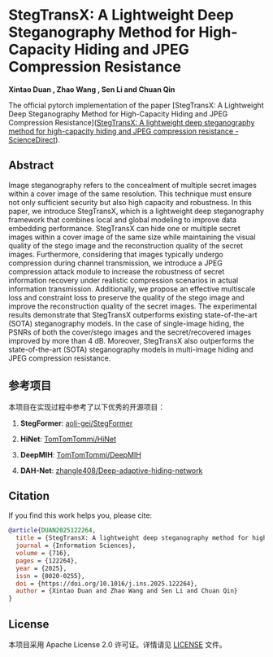 # StegTransX: A Lightweight Deep Steganography Method for High-Capacity Hiding and JPEG Compression Resistance

**Xintao Duan , Zhao Wang , Sen Li and Chuan Qin**

The official pytorch implementation of the paper  [StegTransX: A Lightweight Deep Steganography Method for High-Capacity Hiding and JPEG Compression Resistance]([StegTransX: A lightweight deep steganography method for high-capacity hiding and JPEG compression resistance - ScienceDirect](https://www.sciencedirect.com/science/article/abs/pii/S0020025525003962)).

## Abstract

Image steganography refers to the concealment of multiple secret images within a cover image of the same resolution. This technique must ensure not only sufficient security but also high capacity and robustness. In this paper, we introduce StegTransX, which is a lightweight deep steganography framework that combines local and global modeling to improve data embedding performance. StegTransX can hide one or multiple secret images within a cover image of the same size while maintaining the visual quality of the stego image and the reconstruction quality of the secret images. Furthermore, considering that images typically undergo compression during channel transmission, we introduce a JPEG compression attack module to increase the robustness of secret information recovery under realistic compression scenarios in actual information transmission. Additionally, we propose an effective multiscale loss and constraint loss to preserve the quality of the stego image and improve the reconstruction quality of the secret images. The experimental results demonstrate that StegTransX outperforms existing state-of-the-art (SOTA) steganography models. In the case of single-image hiding, the PSNRs of both the cover/stego images and the secret/recovered images improved by more than 4 dB. Moreover, StegTransX also outperforms the state-of-the-art (SOTA) steganography models in multi-image hiding and JPEG compression resistance.

## 参考项目

本项目在实现过程中参考了以下优秀的开源项目：

1. **StegFormer**: [aoli-gei/StegFormer](https://github.com/aoli-gei/StegFormer)

2. **HiNet**: [TomTomTommi/HiNet](https://github.com/TomTomTommi/HiNet)

3. **DeepMIH**: [TomTomTommi/DeepMIH](https://github.com/TomTomTommi/DeepMIH)

4. **DAH-Net**: [zhangle408/Deep-adaptive-hiding-network](https://github.com/zhangle408/Deep-adaptive-hiding-network)

## Citation

If you find this work helps you, please cite:

```bibtex
@article{DUAN2025122264,
  title = {StegTransX: A lightweight deep steganography method for high-capacity hiding and JPEG compression resistance},
  journal = {Information Sciences},
  volume = {716},
  pages = {122264},
  year = {2025},
  issn = {0020-0255},
  doi = {https://doi.org/10.1016/j.ins.2025.122264},
  author = {Xintao Duan and Zhao Wang and Sen Li and Chuan Qin}
}
```

## License

本项目采用 Apache License 2.0 许可证。详情请见 [LICENSE](LICENSE) 文件。 
